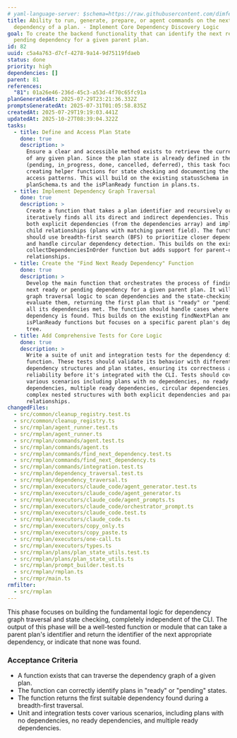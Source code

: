 ```yaml
---
# yaml-language-server: $schema=https://raw.githubusercontent.com/dimfeld/llmutils/main/schema/rmplan-plan-schema.json
title: Ability to run, generate, prepare, or agent commands on the next ready
  dependency of a plan. - Implement Core Dependency Discovery Logic
goal: To create the backend functionality that can identify the next ready or
  pending dependency for a given parent plan.
id: 82
uuid: c5a4a763-d7cf-4278-9a14-9d75119fdaeb
status: done
priority: high
dependencies: []
parent: 81
references:
  "81": 01a26e46-236d-45c3-a53d-4f70c65fc91a
planGeneratedAt: 2025-07-29T23:21:36.332Z
promptsGeneratedAt: 2025-07-31T01:05:58.835Z
createdAt: 2025-07-29T19:19:03.441Z
updatedAt: 2025-10-27T08:39:04.322Z
tasks:
  - title: Define and Access Plan State
    done: true
    description: >
      Ensure a clear and accessible method exists to retrieve the current state
      of any given plan. Since the plan state is already defined in the schema
      (pending, in_progress, done, cancelled, deferred), this task focuses on
      creating helper functions for state checking and documenting the state
      access patterns. This will build on the existing statusSchema in
      planSchema.ts and the isPlanReady function in plans.ts.
  - title: Implement Dependency Graph Traversal
    done: true
    description: >
      Create a function that takes a plan identifier and recursively or
      iteratively finds all its direct and indirect dependencies. This includes
      both explicit dependencies (from the dependencies array) and implicit
      child relationships (plans with matching parent field). The function
      should use breadth-first search (BFS) to prioritize closer dependencies
      and handle circular dependency detection. This builds on the existing
      collectDependenciesInOrder function but adds support for parent-child
      relationships.
  - title: Create the "Find Next Ready Dependency" Function
    done: true
    description: >
      Develop the main function that orchestrates the process of finding the
      next ready or pending dependency for a given parent plan. It will use the
      graph traversal logic to scan dependencies and the state-checking logic to
      evaluate them, returning the first plan that is "ready" or "pending" with
      all its dependencies met. The function should handle cases where no such
      dependency is found. This builds on the existing findNextPlan and
      isPlanReady functions but focuses on a specific parent plan's dependency
      tree.
  - title: Add Comprehensive Tests for Core Logic
    done: true
    description: >
      Write a suite of unit and integration tests for the dependency discovery
      function. These tests should validate its behavior with different
      dependency structures and plan states, ensuring its correctness and
      reliability before it's integrated with the CLI. Tests should cover
      various scenarios including plans with no dependencies, no ready
      dependencies, multiple ready dependencies, circular dependencies, and
      complex nested structures with both explicit dependencies and parent-child
      relationships.
changedFiles:
  - src/common/cleanup_registry.test.ts
  - src/common/cleanup_registry.ts
  - src/rmplan/agent_runner.test.ts
  - src/rmplan/agent_runner.ts
  - src/rmplan/commands/agent.test.ts
  - src/rmplan/commands/agent.ts
  - src/rmplan/commands/find_next_dependency.test.ts
  - src/rmplan/commands/find_next_dependency.ts
  - src/rmplan/commands/integration.test.ts
  - src/rmplan/dependency_traversal.test.ts
  - src/rmplan/dependency_traversal.ts
  - src/rmplan/executors/claude_code/agent_generator.test.ts
  - src/rmplan/executors/claude_code/agent_generator.ts
  - src/rmplan/executors/claude_code/agent_prompts.ts
  - src/rmplan/executors/claude_code/orchestrator_prompt.ts
  - src/rmplan/executors/claude_code.test.ts
  - src/rmplan/executors/claude_code.ts
  - src/rmplan/executors/copy_only.ts
  - src/rmplan/executors/copy_paste.ts
  - src/rmplan/executors/one-call.ts
  - src/rmplan/executors/types.ts
  - src/rmplan/plans/plan_state_utils.test.ts
  - src/rmplan/plans/plan_state_utils.ts
  - src/rmplan/prompt_builder.test.ts
  - src/rmplan/rmplan.ts
  - src/rmpr/main.ts
rmfilter:
  - src/rmplan
---
```


This phase focuses on building the fundamental logic for dependency graph traversal and state checking, completely independent of the CLI. The output of this phase will be a well-tested function or module that can take a parent plan's identifier and return the identifier of the next appropriate dependency, or indicate that none was found.

### Acceptance Criteria
- A function exists that can traverse the dependency graph of a given plan.
- The function can correctly identify plans in "ready" or "pending" states.
- The function returns the first suitable dependency found during a breadth-first traversal.
- Unit and integration tests cover various scenarios, including plans with no dependencies, no ready dependencies, and multiple ready dependencies.
